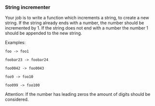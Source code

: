 ### String incrementer

Your job is to write a function which increments a string, to create a new string. If the string already ends with a number, the number should be incremented by 1. If the string does not end with a number the number 1 should be appended to the new string.

Examples:

    foo -> foo1
    
    foobar23 -> foobar24
    
    foo0042 -> foo0043
    
    foo9 -> foo10
    
    foo099 -> foo100

Attention: If the number has leading zeros the amount of digits should be considered.
